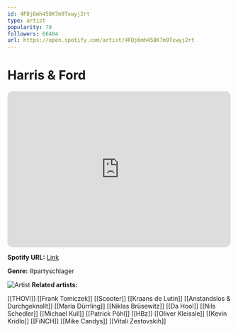 ```yaml
---
id: 4FDj6mh458K7m9Txwyj2rt
type: artist
popularity: 70
followers: 66404
url: https://open.spotify.com/artist/4FDj6mh458K7m9Txwyj2rt
---
```

# Harris & Ford

<iframe style="border-radius:12px" src="https://open.spotify.com/embed/artist/4FDj6mh458K7m9Txwyj2rt" width="100%" height="352" frameBorder="0" allowfullscreen="" allow="autoplay; clipboard-write; encrypted-media; fullscreen; picture-in-picture" loading="lazy"></iframe>

**Spotify URL:** [Link](https://open.spotify.com/artist/4FDj6mh458K7m9Txwyj2rt)

**Genre:**  #partyschlager

![Artist](https://i.scdn.co/image/ab6761610000e5eb389492a66ba2ee73ea2c30f3)
**Related artists:**

[[THOVI]]
[[Frank Tomiczek]]
[[Scooter]]
[[Kraans de Lutin]]
[[Anstandslos & Durchgeknallt]]
[[Maria Dürrling]]
[[Niklas Brüsewitz]]
[[Da Hool]]
[[Nils Schedler]]
[[Michael Kull]]
[[Patrick Pöhl]]
[[HBz]]
[[Oliver Kleissle]]
[[Kevin Kridlo]]
[[FiNCH]]
[[Mike Candys]]
[[Vitali Zestovskih]]
